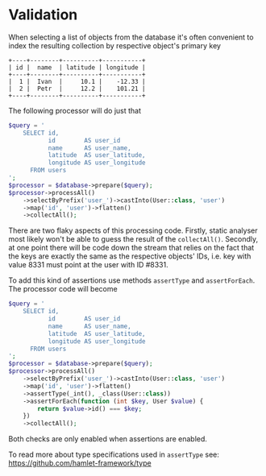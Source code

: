 Validation
===

When selecting a list of objects from the database it's often convenient to index the resulting collection by respective object's primary key

    +----+--------+----------+-----------+
    | id |  name  | latitude | longitude |
    +----+--------+----------+-----------+
    |  1 |  Ivan  |     10.1 |    -12.33 |
    |  2 |  Petr  |     12.2 |    101.21 |
    +----+--------+----------+-----------+

The following processor will do just that

```php
$query = '
    SELECT id,
           id        AS user_id
           name      AS user_name,
           latitude  AS user_latitude,
           longitude AS user_longitude
      FROM users
';
$processor = $database->prepare($query);
$processor->processAll()
    ->selectByPrefix('user_')->castInto(User::class, 'user')
    ->map('id', 'user')->flatten()
    ->collectAll();
```

There are two flaky aspects of this processing code. Firstly, static analyser 
most likely won't be able to guess the result of the `collectAll()`. Secondly, at one point there will be code
down the stream that relies on the fact that the keys are exactly the same as the respective objects' IDs, i.e.
key with value 8331 must point at the user with ID #8331.

To add this kind of assertions use methods `assertType` and `assertForEach`. The processor code will become

```php
$query = '
    SELECT id,
           id        AS user_id
           name      AS user_name,
           latitude  AS user_latitude,
           longitude AS user_longitude
      FROM users
';
$processor = $database->prepare($query);
$processor->processAll()
    ->selectByPrefix('user_')->castInto(User::class, 'user')
    ->map('id', 'user')->flatten()
    ->assertType(_int(), _class(User::class))
    ->assertForEach(function (int $key, User $value) {
        return $value->id() === $key;
    })
    ->collectAll();
``` 

Both checks are only enabled when assertions are enabled.

To read more about type specifications used in `assertType` see: https://github.com/hamlet-framework/type

